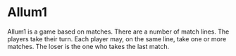 # Allum1
Allum1 is a game based on matches. There are a number of match lines. The players take their turn. Each player may, on the same line, take one or more matches. The loser is the one who takes the last match.
